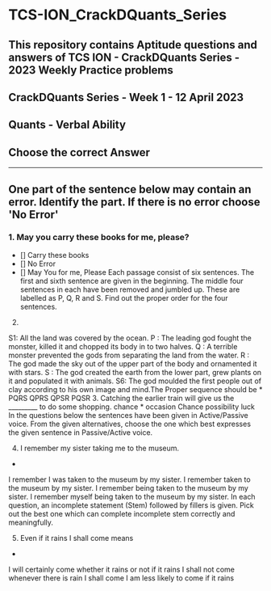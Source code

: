 # TCS-ION_CrackDQuants_Series
## This repository contains Aptitude questions and answers of TCS ION - CrackDQuants Series - 2023 Weekly Practice problems



## CrackDQuants Series - Week 1 - 12 April 2023

## Quants - Verbal Ability

## Choose the correct Answer


----------------------------------------------------------------------------------------------------------------------------------------------------------------------------------------------------------------------------------------------------------------------------------------------------------------

## One part of the sentence below may contain an error. Identify the part. If there is no error choose 'No Error'

### 1. May you carry these books for me, please?

- [] Carry these books
- [] No Error
- [] May You
for me, Please
Each passage consist of six sentences. The first and sixth sentence are given in the beginning. The middle four sentences in each have been removed and jumbled up. These are labelled as P, Q, R and S. Find out the proper order for the four sentences. 

2.
S1:
All the land was covered by the ocean.
P :
The leading god fought the monster, killed it and chopped its body in to two halves.
Q :
A terrible monster prevented the gods from separating the land from the water.
R :
The god made the sky out of the upper part of the body and ornamented it with stars.
S :
The god created the earth from the lower part, grew plants on it and populated it with animals.
S6:
The god moulded the first people out of clay according to his own image and mind.The Proper sequence should be
*
PQRS
QPRS
QPSR
PQSR
3. Catching the earlier train will give us the _________ to do some shopping.
chance
*
occasion
Chance
possibility
luck
In the questions below the sentences have been given in Active/Passive voice. From the given alternatives, choose the one which best expresses the given sentence in Passive/Active voice.

4. I remember my sister taking me to the museum.
*
I remember I was taken to the museum by my sister.
I remember taken to the museum by my sister.
I remember being taken to the museum by my sister.
I remember myself being taken to the museum by my sister.
In each question, an incomplete statement (Stem) followed by fillers is given. Pick out the best one which can complete incomplete stem correctly and meaningfully. 


5.  Even if it rains I shall come means 
*
I will certainly come whether it rains or not
if it rains I shall not come
whenever there is rain I shall come
I am less likely to come if it rains
